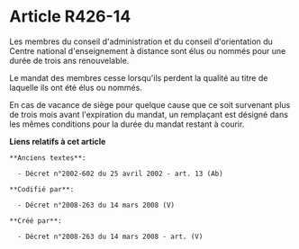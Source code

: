 # Article R426-14

Les membres du conseil d'administration et du conseil d'orientation du Centre national d'enseignement à distance sont élus ou
nommés pour une durée de trois ans renouvelable.

Le mandat des membres cesse lorsqu'ils perdent la qualité au titre de laquelle ils ont été élus ou nommés.

En cas de vacance de siège pour quelque cause que ce soit survenant plus de trois mois avant l'expiration du mandat, un
remplaçant est désigné dans les mêmes conditions pour la durée du mandat restant à courir.

**Liens relatifs à cet article**

	**Anciens textes**:

	  - Décret n°2002-602 du 25 avril 2002 - art. 13 (Ab)

	**Codifié par**:

	  - Décret n°2008-263 du 14 mars 2008 (V)

	**Créé par**:

	  - Décret n°2008-263 du 14 mars 2008 - art. (V)
